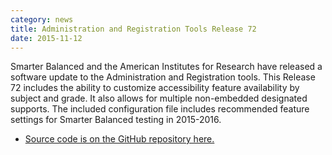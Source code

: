 ```yaml
---
category: news
title: Administration and Registration Tools Release 72
date: 2015-11-12
---
```

Smarter Balanced and the American Institutes for Research have released a software update to the Administration and Registration tools. This Release 72 includes the ability to customize accessibility feature availability by subject and grade. It also allows for multiple non-embedded designated supports. The included configuration file includes recommended feature settings for Smarter Balanced testing in 2015-2016.

* [Source code is on the GitHub repository here.](https://github.com/SmarterApp/TDS_AdministrationAndRegistrationTools)